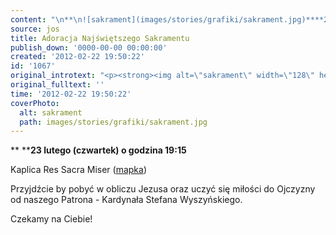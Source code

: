 ```yaml
---
content: "\n**\n![sakrament](images/stories/grafiki/sakrament.jpg)****23 lutego (czwartek) o godzina 19:15**\n\r\n\nKaplica Res Sacra Miser ([mapka](http://g.co/maps/x62yh))\n\r\n\nPrzyjdźcie by pobyć w obliczu Jezusa oraz uczyć się miłości do Ojczyzny od naszego Patrona - Kardynała Stefana Wyszyńskiego.\n\r\n\nCzekamy na Ciebie!\n"
source: jos
title: Adoracja Najświętszego Sakramentu
publish_down: '0000-00-00 00:00:00'
created: '2012-02-22 19:50:22'
id: '1067'
original_introtext: "<p><strong><img alt=\"sakrament\" width=\"128\" height=\"128\" src=\"images/stories/grafiki/sakrament.jpg\" style=\"margin-right: 10px; float: left;\" /></strong><strong>23 lutego (czwartek) o godzina 19:15</strong></p>\r\n<p><span style=\"text-decoration: underline;\">Kaplica Res Sacra Miser</span> (<a href=\"http://g.co/maps/x62yh\">mapka</a>)</p>\r\n<p>Przyjdźcie by pobyć w obliczu Jezusa oraz uczyć się miłości do Ojczyzny od naszego Patrona - Kardynała Stefana Wyszyńskiego.</p>\r\n<p>Czekamy na Ciebie!</p>"
original_fulltext: ''
time: '2012-02-22 19:50:22'
coverPhoto:
  alt: sakrament
  path: images/stories/grafiki/sakrament.jpg
---
```

**
****23 lutego (czwartek) o godzina 19:15**


Kaplica Res Sacra Miser ([mapka](http://g.co/maps/x62yh))


Przyjdźcie by pobyć w obliczu Jezusa oraz uczyć się miłości do Ojczyzny od naszego Patrona - Kardynała Stefana Wyszyńskiego.


Czekamy na Ciebie!


<!--{{json:{"created_date":"2012-02-22 19:50:22","publish_down":"0000-00-00 00:00:00","id":"1067"}}}-->